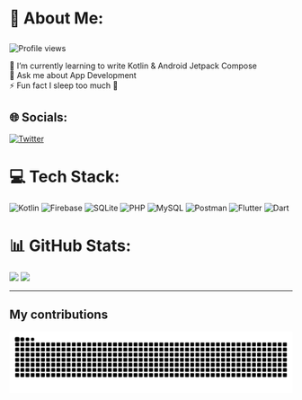 # 💫 About Me: <p align="end">
  <img src="https://komarev.com/ghpvc/?username=kanchasohail&color=dc143c&style=for-the-badge" alt="Profile views">
</p>
🌱 I’m currently learning to write Kotlin & Android Jetpack Compose <br>💬 Ask me about App Development<br>⚡ Fun fact I sleep too much 🥱


## 🌐 Socials:
[![Twitter](https://img.shields.io/badge/Twitter-%231DA1F2.svg?logo=Twitter&logoColor=white)](https://twitter.com/mdsohaildev) 

# 💻 Tech Stack:
![Kotlin](https://img.shields.io/badge/kotlin-%237F52FF.svg?style=for-the-badge&logo=kotlin&logoColor=white) ![Firebase](https://img.shields.io/badge/Firebase-039BE5?style=for-the-badge&logo=Firebase&logoColor=white) ![SQLite](https://img.shields.io/badge/sqlite-%2307405e.svg?style=for-the-badge&logo=sqlite&logoColor=white) ![PHP](https://img.shields.io/badge/php-%23777BB4.svg?style=for-the-badge&logo=php&logoColor=white) ![MySQL](https://img.shields.io/badge/mysql-%2300000f.svg?style=for-the-badge&logo=mysql&logoColor=white) ![Postman](https://img.shields.io/badge/Postman-FF6C37?style=for-the-badge&logo=postman&logoColor=white) ![Flutter](https://img.shields.io/badge/Flutter-%2302569B.svg?style=for-the-badge&logo=Flutter&logoColor=white) ![Dart](https://img.shields.io/badge/dart-%230175C2.svg?style=for-the-badge&logo=dart&logoColor=white) 
# 📊 GitHub Stats:
![](https://github-readme-streak-stats.herokuapp.com/?user=kanchasohail&theme=react&hide_border=false)
![](https://github-readme-stats.vercel.app/api/top-langs/?username=kanchasohail&theme=react&hide_border=false&include_all_commits=false&count_private=false&layout=compact)<br/>





---
## My contributions
<picture>
  <source media="(prefers-color-scheme: dark)" srcset="https://raw.githubusercontent.com/kanchasohail/kanchasohail/output/github-contribution-grid-snake-dark.svg">
  <source media="(prefers-color-scheme: light)" srcset="https://raw.githubusercontent.com/kanchasohail/kanchasohail/output/github-contribution-grid-snake.svg">
  <img alt="github contribution grid snake animation" src="https://raw.githubusercontent.com/kanchasohail/kanchasohail/output/github-contribution-grid-snake.svg">
</picture>
